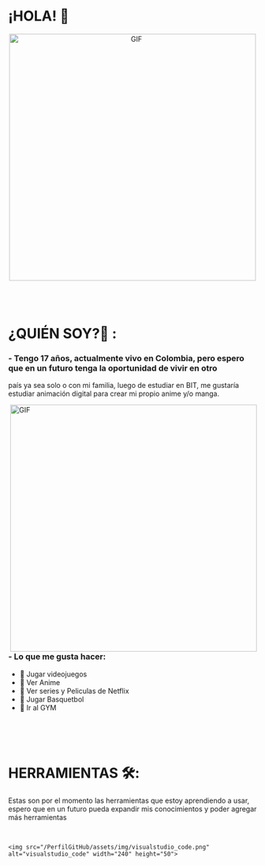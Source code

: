 # ¡HOLA! 👋

<div align="center">
    <img hight="300" width="500" alt="GIF" align="center"
        src="https://media.giphy.com/media/v1.Y2lkPTc5MGI3NjExYTQ4YTVhY2M3N2YzY2MwZGVlY2JmY2MzZmNlOTQxZmM4ZGNkNjEyYSZjdD1n/jdFm2bcWlj4EUVCpc0/giphy.gif">

</div>
</br>
</br>
</br>


# ¿QUIÉN SOY?💬 :

### - Tengo 17 años, actualmente vivo en Colombia, pero espero que en un futuro tenga la oportunidad de vivir en otro
país ya sea solo o con mi familia, luego de estudiar en BIT, me gustaría estudiar animación digital para crear mi propio
anime y/o manga.

<img hight="400" width="500" alt="GIF" align="right" src="https://media.giphy.com/media/CchzkJJ6UrQmQ/giphy.gif">


### - Lo que me gusta hacer:
- 🖤 Jugar videojuegos
- 🖤 Ver Anime
- 🖤 Ver series y Peliculas de Netflix
- 🖤 Jugar Basquetbol
- 🖤 Ir al GYM

</br>
</br>
</br>


# HERRAMIENTAS 🛠:
Estas son por el momento las herramientas que estoy aprendiendo a usar, espero que en un futuro pueda expandir mis
conocimientos y poder agregar más herramientas

</br>

<p align="center">

    <img src="/PerfilGitHub/assets/img/visualstudio_code.png" alt="visualstudio_code" width="240" height="50">
    
    
